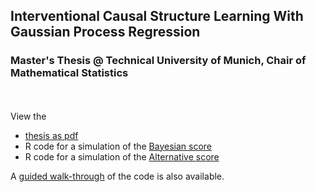 

## Interventional Causal Structure Learning With Gaussian Process Regression 
### Master's Thesis @ Technical University of Munich, Chair of Mathematical Statistics
<br/><br/>
View the 

* [thesis as pdf](/MThesis_JSchmitt_2020.pdf)
* R code for a simulation of the [Bayesian score](/BAYESIAN_SCORE_3Var_first_sim_edited.R) 
* R code for a simulation of the [Alternative score](/ALTERNATIVE_SCORE_3Var_first_sim_edited.R)

A [guided walk-through](/simulations.html) of the code is also available.



